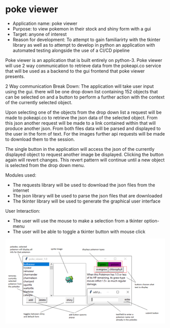 # poke viewer

- Application name: poke viewer
- Purpose: to view pokemon in their stock and shiny form with a gui
- Target: anyone of interest
- Reason for development: To attempt to gain familiarirty with the tkinter library as well as to attempt to develop in python an application with automated testing alongside the use of a CI/CD pipeline

Poke viewer is an application that is built entirely on python-3. Poke viewer will use 2 way communication to retrieve data from the pokeapi.co service that will be used as a backend to the gui frontend that poke viewer presents.

2 Way communication Break Down:
The application will take user input using the gui. there will be one drop down list containing 152 objects that can be selected on and a button to perform a further action with the context of the currently selected object. 

Upon selecting one of the objects from the drop down list a request will be made to pokeapi.co to retrieve the json data of the selected object. From this json another request will be made to a link contained within that will produce another json. From both files data will be parsed and displayed to the user in the form of text. For the images further api requests will be made to download them to the session.

The single button in the application will access the json of the currently displayed object to request another image be displayed. Clicking the button again will revert changes. This revert pattern will continue until a new object is selected from the drop down menu.

Modules used:
- The requests library will be used to download the json files from the internet
- The json library will be used to parse the json files that are downloaded
- The tkinter library will be used to generate the graphical user interface

User Interaction:
- The user will use the mouse to make a selection from a tkinter option-menu
- The user will be able to toggle a tkinter button with mouse click

![help](docs/poke_viewer_1.0_graphic.png)